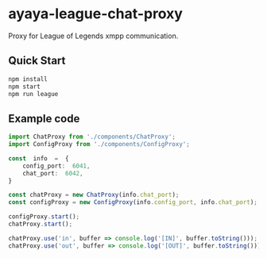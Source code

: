 # ayaya-league-chat-proxy
Proxy for League of Legends xmpp communication.

## Quick Start

```sh
npm install
npm start
npm run league
```

## Example code

```typescript
import ChatProxy from './components/ChatProxy';
import ConfigProxy from './components/ConfigProxy';

const  info  =  {
	config_port:  6041,
	chat_port:  6042,
}

const chatProxy = new ChatProxy(info.chat_port);
const configProxy = new ConfigProxy(info.config_port, info.chat_port);

configProxy.start();
chatProxy.start();

chatProxy.use('in', buffer => console.log('[IN]', buffer.toString()));
chatProxy.use('out', buffer => console.log('[OUT]', buffer.toString()));

```

